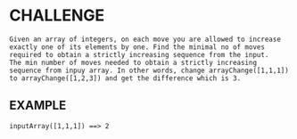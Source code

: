 # CHALLENGE

    Given an array of integers, on each move you are allowed to increase exactly one of its elements by one. Find the minimal no of moves required to obtain a strictly increasing sequence from the input.
    The min number of moves needed to obtain a strictly increasing sequence from inpuy array. In other words, change arrayChange([1,1,1]) to arrayChange([1,2,3]) and get the difference which is 3.

## EXAMPLE

    inputArray([1,1,1]) ==> 2
